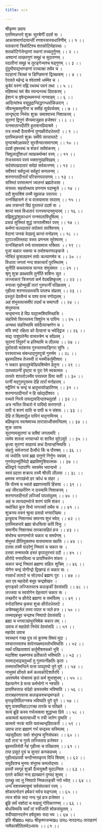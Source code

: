```yaml
---
title: ०८१

---
```

श्रीकृष्ण उवाय  
एतस्मिन्नन्तरे शुक्रः सुरश्रेणीं ददर्श सः ।  
आकाशमार्गादायान्तीं रणशस्त्रास्त्रधारिणीम् ।। १ ।।  
पताकानां त्रिकोटिश्च शतकोटिर्महारथाः ।  
शतकोटिर्गजेन्द्राणां रथानां तच्चतुर्गुणम् ।। २ ।।  
अश्वानां तत्छतगुणं समूहं च सुदारुणम् ।  
पदातीनां समूहं च तुरङ्गेभ्यश्च षड्गुणम् ।। ३ ।।  
दुंदूभीवाद्यभाण्डानां पञ्चलक्षं तथैव च ।  
पटहानां त्रिलक्षं च डिण्डिमानां द्विलक्षकम् ।। ४ ।।  
ऐरावते महेन्द्रं च श्वेताश्वे धर्ममेव च ।  
कुबेरं वरुणं वह्निं रथस्थं पवनं तथा ।। ५ ।।  
महिषस्थं यमं चैव स्यन्दनस्थं दिवाकरम् ।  
ईशानं च वृषेन्द्रस्थमनन्तं नागवाहम् ।। ६ ।।  
आदित्यांश्च वसून्रुद्रान्सिद्धगन्धर्वाकिन्नरान् ।  
जीवन्मुक्तमुनीनां च समीहं सूर्यवर्चसम् ।। ७ ।।  
तान्दृष्ट्वा निर्भयः शुक्रः समाश्वास्य निशाकरम् ।  
सुराणां द्विगुणं सैन्यमाजुहाव व्रजेश्वर ।। ८ ।।  
रत्नमालानदीतीरे हुताशनप्रियाश्रमे ।  
तत्र तस्थौ दैत्यसैन्यं पुण्यक्षीरोदधेस्तटे ।। ९ ।।  
एतस्मिन्नन्तरे शुक्रः समीपे सरसस्तटे ।  
पुण्याश्रमेऽक्षयवटे सुरसैन्यात्समागतम् ।। १० ।।  
ददर्श वृषभस्थं च शंकरं सर्वंशंकरम् ।  
त्रिशूलपट्टीशधरं व्याघ्रचर्माम्बरं वरम् ।। ११ ।।  
तेजःस्वरूपं परमं भक्तानुग्रहविग्रहम् ।  
सर्दसंपत्प्रदातारं सर्वज्ञं सर्वकारणम् ।। १२ ।।  
सर्वेश्वरं सर्वपूज्यं सर्वहूपं सनातनम् ।  
शरणागतदीनार्तं परित्राणपरायणम् ।। १३ ।।  
सस्मितं परमात्मानं ज्वलन्तं ब्रह्मतेजसा ।  
संत्रस्तः सहसोत्थाय प्रणनाम पदाम्बुजे ।। १४ ।।  
ददौ शुभाशिषं तस्मै सुप्रसन्नः परात्परः ।  
रत्नसिंहासने तं च वासयामास सादरम् ।। १५ ।।  
अथ तत्रान्तरे विप्रं पुरतस्तं ददर्श सः ।  
शान्तं स्वयं विधातारं रत्नस्यन्दनमुन्दरम् ।। १६ ।।  
वह्निशुद्धांशुकाधानं रत्नमालाविभूषितम् ।  
प्रसन्नं सुस्मितं शुद्धं जगतामीश्वरं परम् ।। १७ ।।  
कर्मणां फलदातारं तपोरूपं तपश्विनाम् ।  
वेदानां जनकं वेदप्रसूं कान्तं मनोहरम् ।। १८ ।।  
पुटाञ्जलिस्तदा त्रस्तः प्रणनाम सुरेश्वरम् ।  
रत्नसिंहासने रम्ये वासयामास भक्तितः ।। १९ ।।  
पूजां चकार भक्त्या च तयोश्चरणपङ्कजे ।  
नोचितं कुशलप्रश्नं तयोः कल्याणमेव च ।। २० ।।  
विधाता जगतां नन्द शकाचार्यं पुरस्थितम् ।  
सुनीतिं कथयामास यत्नतः शंमुसंमतः ।। २१ ।।  
श्रृणु शुक्र प्रवक्ष्यामि तुर्नीतिं शशिनः सुत ।  
लज्जाकारं त्रिजगतां कर्म वेदबहिष्कृतम् ।। २२ ।।  
स्नात्वा गृहोन्मुखीं तारां गुरुपत्नीं पतिव्रताम् ।  
गृहीत्वा शरणापन्नस्त्वयि पापश्च संप्रतम् ।। २३ ।।  
प्रस्तुतं देवसैन्यं च पश्य वत्स रणोद्यतम् ।  
अहं शंभुस्त्वत्समीपं तदर्थं च समागतौ ।। २४ ।।  
शंभुरुवाच  
चन्द्रमानय हे विप्र यद्यात्मशिवमिच्छसि ।  
संहरिष्ये सिरस्तस्य त्रिशूरेन च पापिनः ।। २५ ।।  
अन्यथा संहरिष्यामि सर्वदैत्यान्क्षणेन च ।  
मयि रुष्टे रक्षिता को दैत्यानां च भवेद्द्विज ।। २६ ।।  
सद्यः पाशुपतेनैव वाय्वस्त्रेण च र्सांप्रतम् ।  
सुराणां रिपुवर्गं च हरिष्यामि च लीलया ।। २७ ।।  
दुर्वाससो मदंशस्य गुरुस्तस्याङ्गिरा सुनिः ।  
परस्पराच्च संबन्धाद्गुरुपुत्रो गुरुर्मम ।। २८ ।।  
बृहस्पतिश्च तेजस्वी तं भस्मीकर्तुमीश्वरः ।  
न चकार कृपालुश्चेत्प्रियशिष्येण हेतुना ।। २९ ।।  
उतथ्यपत्नीं दृष्ट्वा स पुरा रेमे स्वकामतः ।  
तत्पतेः शापतोऽस्यैव परग्रस्ता प्रिया सती ।। ३० ।।  
पत्नीं मद्गुरुपुत्रस्य देहि तार्रां मनोहराम् ।  
मद्वैरिणं च चन्द्रं च भ्रादृभार्यापहारिणम् ।। ३१ ।।  
शरणागतदीनार्तं न हि रक्षेद्यदीश्वरः ।  
पच्यते निरये तावद्यावदिन्दाश्चतुदर्श ।। ३२ ।।  
अत्र नास्ति विचारो मे पापिष्ठे शरणागते ।  
पापी यं शरणं याति स पापी च न संशयः ।। ३३ ।।  
देहि तं विप्रशार्दूल पापिनं मातृगामिनम् ।  
बहिष्कृत्य स्वाश्रमाच्च तारासाध्वीसमन्वितम् ।। ३४ ।।  
शुक्र उवाच  
सुराणामसुराणां च सर्वेषां जगतामपि ।  
त्वमेव शास्ता भगवान्को वा शास्ति सुरेऽसुरे ।। ३५ ।।  
कृत्वा सुराणां साहाय्यं कथं दैत्यान्हनिष्यसि ।  
संहर्तुः सर्वजगतां दैत्यौधे किं च पौरुषम् ।। ३६ ।।  
त्वं जयोतिः परमं ब्रह्म सगुणो निर्गुणः स्वयम् ।  
गुणभेदान्मूर्तिभेदो ब्रह्मविष्णुशिवात्मकः ।। ३७ ।।  
बलिद्वारे गदापाणिः स्वयमेव भवान्प्रभो ।  
स्वयं प्रदत्ता शक्राय तस्मै श्रीरपि लीलया ।। ३८ ।।  
क्षमस्व भगञ्छंभो हर क्रोधं च संहर ।  
किं पौरुषं च भवतो ब्रह्मणस्यापि हिंसया ।। ३९ ।।  
अहं जीवञ्छरीरेण न दास्यामि निशाकरम् ।  
शरणागतदीनार्तं लज्जिर्वं पापसंयुतम् ।। ४० ।।  
अहं च त्वत्पदाम्भोजे शरणं यामि शंकर ।  
यथोचितं कुरु विभो जगत्सर्वं तथैव च ।। ४१ ।।  
शुक्रस्य वचनं श्रुत्वा प्रसन्नो भगवाञ्छिवः ।  
इत्युवाच निशानाथं समानय शुभं भवेत् ।। ४२ ।।  
एतस्मिन्नन्तरे ब्रह्मा बोधयित्वा कविं विभुः ।  
समानीय निशानाथं तारकासहितं व्रज ।। ४३ ।।  
शंभोश्च चरणाम्भोजे चकार च समर्पणम् ।  
शंभुस्तं प्रीतियुक्तश्च वासयामास वक्षसि ।। ४४ ।।  
दत्तवा तस्मै पादरेणुं निष्पापं च चकार सः ।  
दत्तवा तन्मस्तके हस्तं कृपालुरभयं ददौ ।। ४५ ।।  
क्षीरोदे स्नापयित्वा च प्रायश्चित्तेन शंकरः ।  
चकार चन्द्रं निष्पापं ब्रह्मणा सहितः शुचिम् ।। ४६ ।।  
योगेन चन्द्रं योगीन्द्रो द्विखण्डं तं चकार सः ।  
ररक्षार्धं ललाटे च सोऽप्यर्धं ब्रह्मणः पुरः ।। ४७ ।।  
अत एव महादेवो बभूव चन्द्रशेखरः ।  
मृगाङ्को लज्जितस्तत्र कलङ्कीं देवसंसदि ।। ४८ ।।  
लज्जया च स्वयोगेन देहत्यागं चकार सः ।  
तच्छरीरं च क्षीरोदे ब्रह्मणा च समर्पितम् ।। ४९ ।।  
रुरोदात्रिश्च कृबया शुचा क्षीरोदधेस्तटे ।  
अत्रेश्चक्षुर्जलं तस्य पपात च जले व्रज ।। ५० ।।  
तस्माद्बभूव चन्द्रश्च निष्पापो देवसंसदि ।  
ब्रह्मा च भगवाञ्छंभुरभिषेकं चकार तम् ।।  
उवाच तं महादेवो निर्भयं देवसंसदि ।। ५१ ।।  
महादेव उवाच  
स्वस्थानं गच्छ पुत्र त्वं कुरुष्व विषयं मुदा ।  
पश्चात्तस्याश्च शापेनयक्ष्मग्रस्तोभविष्यसि ।। ५२ ।।  
व्यर्थं पतिव्रताशापं कर्तुमीशश्चको भुवि ।  
मदाशिषा यक्ष्मणश्च प्रतीकारो भविष्यति ।। ५३ ।।  
यस्माद्भाद्रचतुर्थ्यां तु गुरुपत्नीक्षतिः कृता ।  
तस्मात्तस्मिन्दिने वत्स पापदृश्यो युगे युगे ।। ५४ ।।  
नाभुक्तं क्षीयते कर्म कल्पकोटिशतैरपि ।  
अवश्यमेव भोक्तव्यं कृतं कर्म शुभाशुभम् ।। ५५ ।।  
देहत्यागेन हे वत्स कर्मभोगो न नश्यति ।  
प्रायश्चित्तान्न संदेहो ङ्यस्तमेव भविष्यति ।। ५६ ।।  
ताराबहरणावत्स कलङ्कश्चन्द्रमण्डले ।  
मृगाकृतिर्विलग्नश्च भविष्यति युगे युगे ।। ५७ ।।  
शृणु वाक्यमिहाऽऽगच्छ तारके च पतिव्रते ।  
सत्यं ब्रूहि कस्य गर्भंत्यक्त्वा शुद्धाभव प्रिये ।। ५८ ।।  
अकामतो बलात्साध्वी न स्त्री जारेण दुष्यति ।  
कामतो नरकं याति यावच्चन्द्रदिवाकरौ ।। ५९ ।।  
उवाच तारा ब्रह्माणं गर्भं चन्द्रस्य सस्मितम् ।  
जहसुर्देवताः सर्वाः शंभुश्च मुनिसंघकाः ।। ६० ।।  
ददौ तारां च गुरवे लज्जिताय व्रजेश्वर ।  
बृहस्पतिर्ययौ गेहं गृहीत्वा च पतिव्रताम् ।। ६१ ।।  
तया प्रसूतं पुत्रं च सुन्दरं कनकप्रभम् ।  
गृहीत्वाप्रययौ चन्दौनमस्कृत्य विधिं शिवाम् ।। ६२ ।।  
ययुर्देवाश्च मुनयः शंभुश्च कमलोद्भवः ।  
प्रययौ स्वगृहं शुक्रौ दैत्ययुक्तौ मुदाऽन्वितः ।। ६३ ।।  
एतत्ते कथितं नन्द ह्याख्यानं पुण्यदं शुभम् ।  
एतच्छ्रु त्वा तु निष्पापो निष्कलङ्की नरो भवेत् ।। ६४ ।।  
धन्यं यशस्यमायुष्यं सर्वसंपत्करं परम् ।  
शोकापनोदनं हर्षकरं मर्वत्र मङ्गलम् ।। ६५ ।।  
त्यज शोकं सदा नन्द गृहं व्रज व्रजेश्वर ।  
ब्रूहि सर्वं यशोदां च मत्प्रसूं गोपिकागणम् ।। ६६ ।।  
बोधयिष्यसि सर्वां तां स्त्रीजातिं शोकसंयुताम् ।  
सदीयज्ञानदत्तेन हर्षयुक्तः सदा भव ।। ६७ ।।  
इति श्रीब्रह्मo महाo श्रीकृष्णजन्मखo उत्तo नारदनाo ताराहरणं  
नामैकाशीतितमोऽध्यायः ।। ८१ ।।